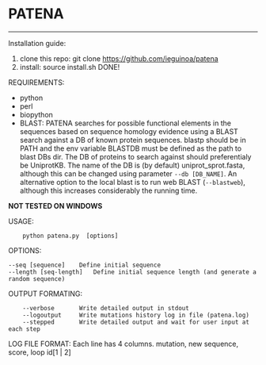 # PATENA


--------------------------------------------------------------------------

Installation guide:

1. clone this repo: git clone https://github.com/ieguinoa/patena
1. install: source install.sh
DONE!

REQUIREMENTS: 
* python
* perl
* biopython
* BLAST: PATENA searches for possible functional elements in the sequences based on sequence homology evidence using a BLAST search against a DB of known protein sequences. blastp should be in PATH and the env variable BLASTDB must be defined as the path to blast DBs dir. The DB of proteins to search against should preferentialy be UniprotKB. The name of the DB is (by default) uniprot_sprot.fasta, although this can be changed using parameter `--db [DB_NAME]`. An alternative option to the local blast is to run web BLAST (`--blastweb`), although this increases considerably the running time.


**NOT TESTED ON WINDOWS**


USAGE:   
```
	python patena.py  [options]
```

OPTIONS:
	
	--seq [sequence]	Define initial sequence
	--length [seq-length]   Define initial sequence length (and generate a random sequence)


 
OUTPUT FORMATING:
```
	--verbose		Write detailed output in stdout
	--logoutput		Write mutations history log in file (patena.log)
	--stepped 		Write detailed output and wait for user input at each step
```



LOG FILE FORMAT:
	Each line has 4 columns. mutation, new sequence, score, loop id[1 | 2]

     

